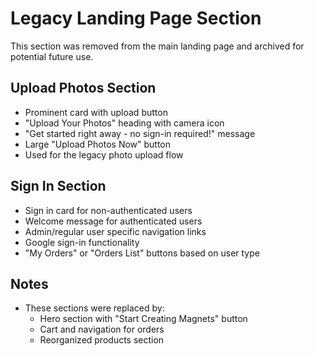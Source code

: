# Legacy Landing Page Section

This section was removed from the main landing page and archived for potential future use.

## Upload Photos Section

- Prominent card with upload button
- "Upload Your Photos" heading with camera icon
- "Get started right away - no sign-in required!" message
- Large "Upload Photos Now" button
- Used for the legacy photo upload flow

## Sign In Section

- Sign in card for non-authenticated users
- Welcome message for authenticated users
- Admin/regular user specific navigation links
- Google sign-in functionality
- "My Orders" or "Orders List" buttons based on user type

## Notes

- These sections were replaced by:
  - Hero section with "Start Creating Magnets" button
  - Cart and navigation for orders
  - Reorganized products section

